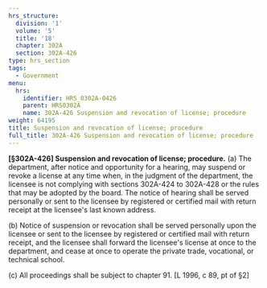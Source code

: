 ```yaml
---
hrs_structure:
  division: '1'
  volume: '5'
  title: '18'
  chapter: 302A
  section: 302A-426
type: hrs_section
tags:
  - Government
menu:
  hrs:
    identifier: HRS_0302A-0426
    parent: HRS0302A
    name: 302A-426 Suspension and revocation of license; procedure
weight: 64195
title: Suspension and revocation of license; procedure
full_title: 302A-426 Suspension and revocation of license; procedure
---
```

**[§302A-426] Suspension and revocation of license; procedure.** (a) The department, after notice and opportunity for a hearing, may suspend or revoke a license at any time when, in the judgment of the department, the licensee is not complying with sections 302A-424 to 302A-428 or the rules that may be adopted by the board. The notice of hearing shall be served personally or sent to the licensee by registered or certified mail with return receipt at the licensee's last known address.

(b) Notice of suspension or revocation shall be served personally upon the licensee or sent to the licensee by registered or certified mail with return receipt, and the licensee shall forward the licensee's license at once to the department, and cease at once to operate the private trade, vocational, or technical school.

(c) All proceedings shall be subject to chapter 91\. [L 1996, c 89, pt of §2]